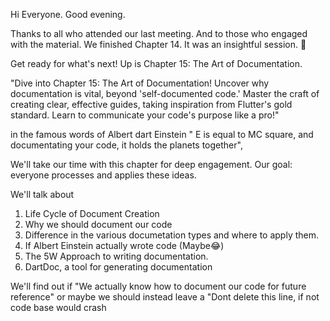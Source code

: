 Hi Everyone. Good evening.

Thanks to all who attended our last meeting. And to those who engaged with the material.
We finished Chapter 14. It was an insightful session. 🎉

Get ready for what's next! Up is Chapter 15: The Art of Documentation.


"Dive into Chapter 15: The Art of Documentation! Uncover why documentation is vital, beyond 'self-documented code.' Master the craft of creating clear, effective guides, taking inspiration from Flutter's gold standard. Learn to communicate your code's purpose like a pro!"


in the famous words of Albert dart Einstein " E is equal to MC square, and documentating your code, it holds the planets together", 

We'll take our time with this chapter for deep engagement.
Our goal: everyone processes and applies these ideas.

We'll talk about 

1.   Life Cycle of Document Creation
2. Why we should document our code
3. Difference in the various documetation types and where to apply them.
4. If Albert Einstein actually wrote code (Maybe😂)
5. The 5W Approach to writing documentation.
6. DartDoc, a tool for  generating documentation


We'll find out if "We actually know how to document our code for future reference" or maybe
we should instead leave a "Dont delete this line, if not code base would crash



